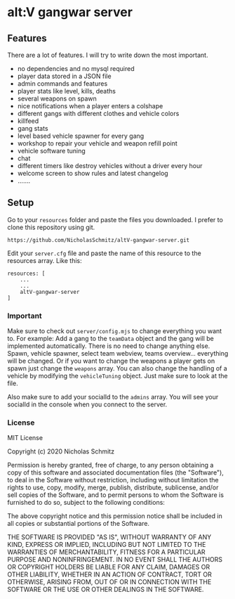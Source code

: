 # alt:V gangwar server

## Features
There are a lot of features. I will try to write down the most important.
* no dependencies and no mysql required
* player data stored in a JSON file
* admin commands and features
* player stats like level, kills, deaths
* several weapons on spawn
* nice notifications when a player enters a colshape
* different gangs with different clothes and vehicle colors
* killfeed
* gang stats
* level based vehicle spawner for every gang
* workshop to repair your vehicle and weapon refill point
* vehicle software tuning
* chat
* different timers like destroy vehicles without a driver every hour
* welcome screen to show rules and latest changelog
* .......

## Setup
Go to your `resources` folder and paste the files you downloaded. I prefer to clone this repository using git.
```
https://github.com/NicholasSchmitz/altV-gangwar-server.git
```

Edit your `server.cfg` file and paste the name of this resource to the resources array. Like this:
```
resources: [
    ...
    ...
    altV-gangwar-server
]
```

### Important
Make sure to check out `server/config.mjs` to change everything you want to. For example: Add a gang to the `teamData` object and the gang will be implemented automatically. There is no need to change anything else. Spawn, vehicle spawner, select team webview, teams overview... everything will be changed. Or if you want to change the weapons a player gets on spawn just change the `weapons` array. You can also change the handling of a vehicle by modifying the `vehicleTuning` object. Just make sure to look at the file.

Also make sure to add your socialId to the `admins` array. You will see your socialId in the console when you connect to the server.

### License
MIT License

Copyright (c) 2020 Nicholas Schmitz

Permission is hereby granted, free of charge, to any person obtaining a copy
of this software and associated documentation files (the "Software"), to deal
in the Software without restriction, including without limitation the rights
to use, copy, modify, merge, publish, distribute, sublicense, and/or sell
copies of the Software, and to permit persons to whom the Software is
furnished to do so, subject to the following conditions:

The above copyright notice and this permission notice shall be included in all
copies or substantial portions of the Software.

THE SOFTWARE IS PROVIDED "AS IS", WITHOUT WARRANTY OF ANY KIND, EXPRESS OR
IMPLIED, INCLUDING BUT NOT LIMITED TO THE WARRANTIES OF MERCHANTABILITY,
FITNESS FOR A PARTICULAR PURPOSE AND NONINFRINGEMENT. IN NO EVENT SHALL THE
AUTHORS OR COPYRIGHT HOLDERS BE LIABLE FOR ANY CLAIM, DAMAGES OR OTHER
LIABILITY, WHETHER IN AN ACTION OF CONTRACT, TORT OR OTHERWISE, ARISING FROM,
OUT OF OR IN CONNECTION WITH THE SOFTWARE OR THE USE OR OTHER DEALINGS IN THE
SOFTWARE.
